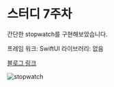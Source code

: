 #  스터디 7주차 

간단한 stopwatch를 구현해보았습니다. 

프레임 워크: SwiftUI
라이브러리: 없음

[블로그 링크](https://h2kangrok.tistory.com/19)

![stopwatch](https://github.com/h2kangrok/SwiftStudy/assets/129154834/3c90dc51-9f79-4630-9a7c-3dd477136a03)


